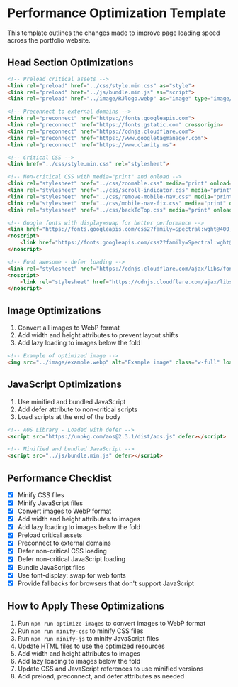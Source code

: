 # Performance Optimization Template

This template outlines the changes made to improve page loading speed across the portfolio website.

## Head Section Optimizations

```html
<!-- Preload critical assets -->
<link rel="preload" href="../css/style.min.css" as="style">
<link rel="preload" href="../js/bundle.min.js" as="script">
<link rel="preload" href="../image/RJlogo.webp" as="image" type="image/webp">

<!-- Preconnect to external domains -->
<link rel="preconnect" href="https://fonts.googleapis.com">
<link rel="preconnect" href="https://fonts.gstatic.com" crossorigin>
<link rel="preconnect" href="https://cdnjs.cloudflare.com">
<link rel="preconnect" href="https://www.googletagmanager.com">
<link rel="preconnect" href="https://www.clarity.ms">

<!-- Critical CSS -->
<link href="../css/style.min.css" rel="stylesheet">

<!-- Non-critical CSS with media="print" and onload -->
<link rel="stylesheet" href="../css/zoomable.css" media="print" onload="this.media='all'">
<link rel="stylesheet" href="../css/scroll-indicator.css" media="print" onload="this.media='all'">
<link rel="stylesheet" href="../css/remove-mobile-nav.css" media="print" onload="this.media='all'">
<link rel="stylesheet" href="../css/mobile-nav-fix.css" media="print" onload="this.media='all'">
<link rel="stylesheet" href="../css/backToTop.css" media="print" onload="this.media='all'">

<!-- Google fonts with display=swap for better performance -->
<link href="https://fonts.googleapis.com/css2?family=Spectral:wght@400;500;600;700&family=Urbanist:wght@300;400;500;700&display=swap" rel="stylesheet" media="print" onload="this.media='all'">
<noscript>
    <link href="https://fonts.googleapis.com/css2?family=Spectral:wght@400;500;600;700&family=Urbanist:wght@300;400;500;700&display=swap" rel="stylesheet">
</noscript>

<!-- Font awesome - defer loading -->
<link rel="stylesheet" href="https://cdnjs.cloudflare.com/ajax/libs/font-awesome/6.4.0/css/all.min.css" media="print" onload="this.media='all'">
<noscript>
    <link rel="stylesheet" href="https://cdnjs.cloudflare.com/ajax/libs/font-awesome/6.4.0/css/all.min.css">
</noscript>
```

## Image Optimizations

1. Convert all images to WebP format
2. Add width and height attributes to prevent layout shifts
3. Add lazy loading to images below the fold

```html
<!-- Example of optimized image -->
<img src="../image/example.webp" alt="Example image" class="w-full" loading="lazy" width="600" height="400">
```

## JavaScript Optimizations

1. Use minified and bundled JavaScript
2. Add defer attribute to non-critical scripts
3. Load scripts at the end of the body

```html
<!-- AOS Library - Loaded with defer -->
<script src="https://unpkg.com/aos@2.3.1/dist/aos.js" defer></script>

<!-- Minified and bundled JavaScript -->
<script src="../js/bundle.min.js" defer></script>
```

## Performance Checklist

- [x] Minify CSS files
- [x] Minify JavaScript files
- [x] Convert images to WebP format
- [x] Add width and height attributes to images
- [x] Add lazy loading to images below the fold
- [x] Preload critical assets
- [x] Preconnect to external domains
- [x] Defer non-critical CSS loading
- [x] Defer non-critical JavaScript loading
- [x] Bundle JavaScript files
- [x] Use font-display: swap for web fonts
- [x] Provide fallbacks for browsers that don't support JavaScript

## How to Apply These Optimizations

1. Run `npm run optimize-images` to convert images to WebP format
2. Run `npm run minify-css` to minify CSS files
3. Run `npm run minify-js` to minify JavaScript files
4. Update HTML files to use the optimized resources
5. Add width and height attributes to images
6. Add lazy loading to images below the fold
7. Update CSS and JavaScript references to use minified versions
8. Add preload, preconnect, and defer attributes as needed

